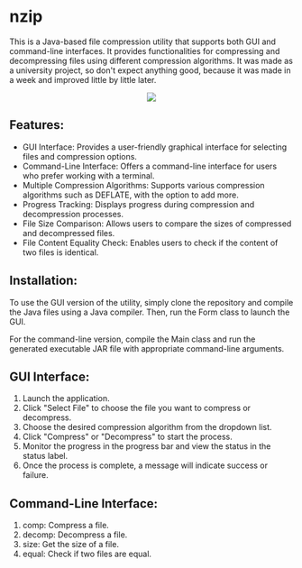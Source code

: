 # nzip

This is a Java-based file compression utility that supports both GUI and command-line interfaces. It provides functionalities for compressing and decompressing files using different compression algorithms. It was made as a university project, so don't expect anything good, because it was made in a week and improved little by little later.

<p align="center"><img src="https://i.imgur.com/P2iRrJN.png"/></p>

## Features:

- GUI Interface: Provides a user-friendly graphical interface for selecting files and compression options.
- Command-Line Interface: Offers a command-line interface for users who prefer working with a terminal.
- Multiple Compression Algorithms: Supports various compression algorithms such as DEFLATE, with the option to add more.
- Progress Tracking: Displays progress during compression and decompression processes.
- File Size Comparison: Allows users to compare the sizes of compressed and decompressed files.
- File Content Equality Check: Enables users to check if the content of two files is identical.

## Installation:

To use the GUI version of the utility, simply clone the repository and compile the Java files using a Java compiler. Then, run the Form class to launch the GUI.

For the command-line version, compile the Main class and run the generated executable JAR file with appropriate command-line arguments.

## GUI Interface:

1. Launch the application.
2. Click "Select File" to choose the file you want to compress or decompress.
3. Choose the desired compression algorithm from the dropdown list.
4. Click "Compress" or "Decompress" to start the process.
5. Monitor the progress in the progress bar and view the status in the status label.
6. Once the process is complete, a message will indicate success or failure.

## Command-Line Interface:
1. comp: Compress a file.
2. decomp: Decompress a file.
3. size: Get the size of a file.
4. equal: Check if two files are equal.

